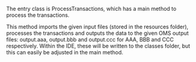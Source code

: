 The entry class is ProcessTransactions, which has a main method to process the transactions. 

This method imports the given input files (stored in the resources folder), processes the transactions and outputs the data to the given OMS output files: output.aaa, output.bbb and output.ccc for AAA, BBB and CCC respectively. Within the IDE, these will be written to the classes folder, but this can easily be adjusted in the main method.  

